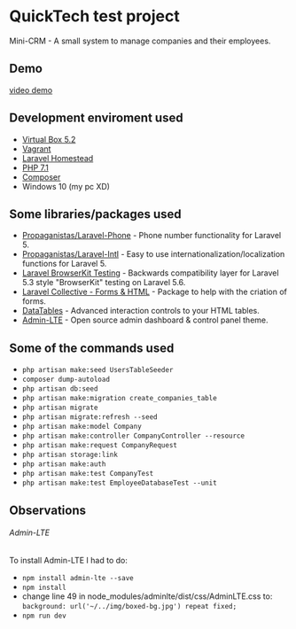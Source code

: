 # QuickTech test project

Mini-CRM - A small system to manage companies and their employees.

## Demo

[video demo](https://www.youtube.com/watch?v=n7dNNRWkNNQ)

## Development enviroment used

- [Virtual Box 5.2](https://www.virtualbox.org/)
- [Vagrant](https://www.vagrantup.com/)
- [Laravel Homestead](https://laravel.com/docs/5.6/homestead)
- [PHP 7.1](http://php.net/archive/2018.php#id2018-03-30-2)
- [Composer](https://getcomposer.org/)
- Windows 10 (my pc XD)

## Some libraries/packages used

- [Propaganistas/Laravel-Phone](https://github.com/Propaganistas/Laravel-Phone) - Phone number functionality for Laravel 5.
- [Propaganistas/Laravel-Intl](https://github.com/Propaganistas/Laravel-Intl) - Easy to use internationalization/localization functions for Laravel 5.
- [Laravel BrowserKit Testing](https://github.com/laravel/browser-kit-testing) - Backwards compatibility layer for Laravel 5.3 style "BrowserKit" testing on Laravel 5.6.
- [Laravel Collective - Forms & HTML](https://laravelcollective.com/docs/master/html) - Package to help with the criation of forms.
- [DataTables](https://datatables.net/) - Advanced interaction controls to your HTML tables.
- [Admin-LTE](https://adminlte.io/) - Open source admin dashboard & control panel theme.

## Some of the commands used

- `php artisan make:seed UsersTableSeeder`
- `composer dump-autoload`
- `php artisan db:seed`
- `php artisan make:migration create_companies_table`
- `php artisan migrate`
- `php artisan migrate:refresh --seed`
- `php artisan make:model Company`
- `php artisan make:controller CompanyController --resource`
- `php artisan make:request CompanyRequest`
- `php artisan storage:link`
- `php artisan make:auth`
- `php artisan make:test CompanyTest`
- `php artisan make:test EmployeeDatabaseTest --unit`

## Observations

###### Admin-LTE

To install Admin-LTE I had to do:

- `npm install admin-lte --save`
- `npm install`
- change line 49 in node_modules/adminlte/dist/css/AdminLTE.css to: `background: url('~/../img/boxed-bg.jpg') repeat fixed;`
- `npm run dev`
